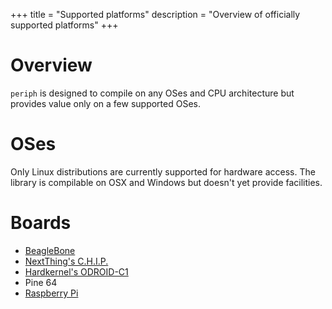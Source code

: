 +++
title = "Supported platforms"
description = "Overview of officially supported platforms"
+++

# Overview

`periph` is designed to compile on any OSes and CPU architecture but provides
value only on a few supported OSes.


# OSes

Only Linux distributions are currently supported for hardware access. The
library is compilable on OSX and Windows but doesn't yet provide facilities.


# Boards

- [BeagleBone](beaglebone/)
- [NextThing's C.H.I.P.](chip/)
- [Hardkernel's ODROID-C1](odroid-c1/)
- Pine 64
- [Raspberry Pi](raspberrypi/)

